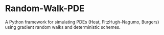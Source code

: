 # Random-Walk-PDE
A Python framework for simulating PDEs (Heat, FitzHugh-Nagumo, Burgers) using gradient random walks and deterministic schemes.
